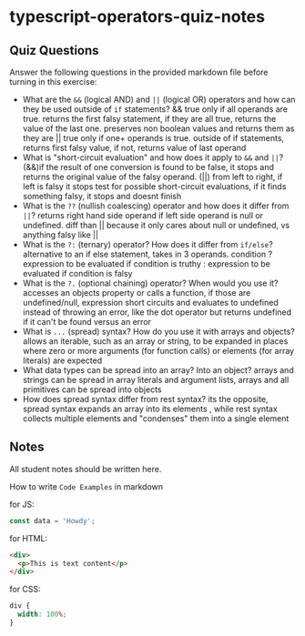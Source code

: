 # typescript-operators-quiz-notes

## Quiz Questions

Answer the following questions in the provided markdown file before turning in this exercise:

- What are the `&&` (logical AND) and `||` (logical OR) operators and how can they be used outside of `if` statements?
  && true only if all operands are true. returns the first falsy statement, if they are all true, returns the value of the last one. preserves non boolean values and returns them as they are
  || true only if one+ operands is true. outside of if statements, returns first falsy value, if not, returns value of last operand
- What is "short-circuit evaluation" and how does it apply to `&&` and `||`?
  (&&)if the result of one conversion is found to be false, it stops and returns the original value of the falsy operand.
  (||) from left to right, if left is falsy it stops
  test for possible short-circuit evaluations, if it finds something falsy, it stops and doesnt finish
- What is the `??` (nullish coalescing) operator and how does it differ from `||`?
  returns right hand side operand if left side operand is null or undefined. diff than || because it only cares about null or undefined, vs anything falsy like ||
- What is the `?:` (ternary) operator? How does it differ from `if/else`?
  alternative to an if else statement, takes in 3 operands.
  condition ? expression to be evaluated if condition is truthy : expression to be evaluated if condition is falsy
- What is the `?.` (optional chaining) operator? When would you use it?
  accesses an objects property or calls a function, if those are undefined/null, expression short circuits and evaluates to undefined instead of throwing an error, like the dot operator but returns undefined if it can't be found versus an error
- What is `...` (spread) syntax? How do you use it with arrays and objects?
  allows an iterable, such as an array or string, to be expanded in places where zero or more arguments (for function calls) or elements (for array literals) are expected
- What data types can be spread into an array? Into an object?
  arrays and strings can be spread in array literals and argument lists, arrays and all primitives can be spread into objects
- How does spread syntax differ from rest syntax?
  its the opposite, spread syntax expands an array into its elements , while rest syntax collects multiple elements and "condenses" them into a single element

## Notes

All student notes should be written here.

How to write `Code Examples` in markdown

for JS:

```js
const data = 'Howdy';
```

for HTML:

```html
<div>
  <p>This is text content</p>
</div>
```

for CSS:

```css
div {
  width: 100%;
}
```
